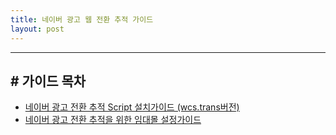 ```yaml
---
title: 네이버 광고 웹 전환 추적 가이드
layout: post
---
```


------

## # 가이드 목차
 - [네이버 광고 전환 추적 Script 설치가이드 (wcs.trans버전)](https://naver.github.io/conversion-tracking/pages/01_script_guide_wcstrans/)
 - [네이버 광고 전환 추적을 위한 임대몰 설정가이드](https://naver.github.io/conversion-tracking/pages/02_ecom_platform_guide/)



